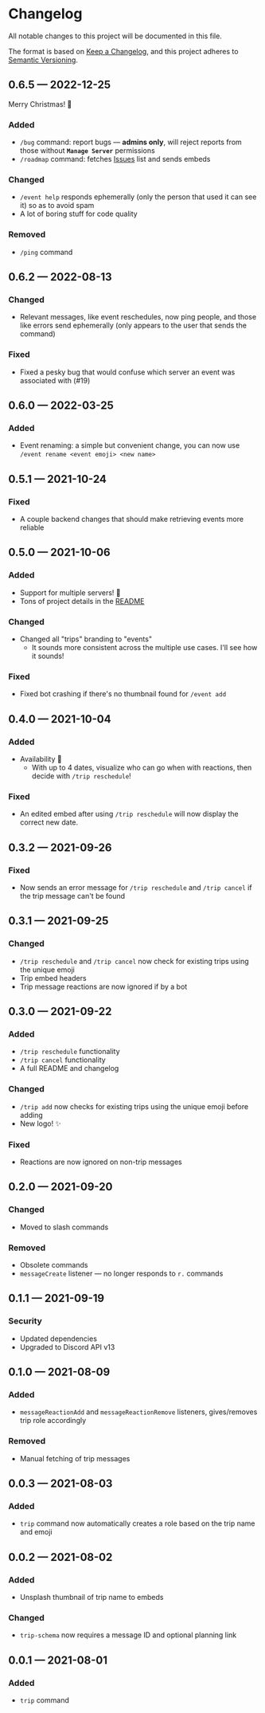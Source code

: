 # Changelog

All notable changes to this project will be documented in this file.

The format is based on [Keep a Changelog](https://keepachangelog.com/en/1.1.0/),
and this project adheres to [Semantic Versioning](https://semver.org/spec/v2.0.0.html).

## 0.6.5 — 2022-12-25

Merry Christmas! 🎄

### Added

- `/bug` command: report bugs — **admins only**, will reject reports from those without **`Manage Server`** permissions
- `/roadmap` command: fetches [Issues](https://github.com/edwardshturman/register-bot/issues) list and sends embeds

### Changed

- `/event help` responds ephemerally (only the person that used it can see it) so as to avoid spam
- A lot of boring stuff for code quality

### Removed

- `/ping` command

## 0.6.2 — 2022-08-13

### Changed

- Relevant messages, like event reschedules, now ping people, and those like errors send ephemerally (only appears to the user that sends the command)

### Fixed

- Fixed a pesky bug that would confuse which server an event was associated with (#19)

## 0.6.0 — 2022-03-25

### Added

- Event renaming: a simple but convenient change, you can now use `/event rename <event emoji> <new name>`

## 0.5.1 — 2021-10-24

### Fixed

- A couple backend changes that should make retrieving events more reliable

## 0.5.0 — 2021-10-06

### Added

- Support for multiple servers! 🎉
- Tons of project details in the [README](https://github.com/edwardshturman/register-bot/#readme)

### Changed

- Changed all "trips" branding to "events"
  - It sounds more consistent across the multiple use cases. I'll see how it sounds!

### Fixed

- Fixed bot crashing if there's no thumbnail found for `/event add`

## 0.4.0 — 2021-10-04

### Added

- Availability 🌟
  - With up to 4 dates, visualize who can go when with reactions, then decide with `/trip reschedule`!

### Fixed

- An edited embed after using `/trip reschedule` will now display the correct new date.

## 0.3.2 — 2021-09-26

### Fixed

- Now sends an error message for `/trip reschedule` and `/trip cancel` if the trip message can't be found

## 0.3.1 — 2021-09-25

### Changed

- `/trip reschedule` and `/trip cancel` now check for existing trips using the unique emoji
- Trip embed headers
- Trip message reactions are now ignored if by a bot

## 0.3.0 — 2021-09-22

### Added

- `/trip reschedule` functionality
- `/trip cancel` functionality
- A full README and changelog

### Changed

- `/trip add` now checks for existing trips using the unique emoji before adding
- New logo! ✨

### Fixed

- Reactions are now ignored on non-trip messages

## 0.2.0 — 2021-09-20

### Changed

- Moved to slash commands

### Removed

- Obsolete commands
- `messageCreate` listener — no longer responds to `r.` commands

## 0.1.1 — 2021-09-19

### Security

- Updated dependencies
- Upgraded to Discord API v13

## 0.1.0 — 2021-08-09

### Added

- `messageReactionAdd` and `messageReactionRemove` listeners, gives/removes trip role accordingly

### Removed

- Manual fetching of trip messages

## 0.0.3 — 2021-08-03

### Added

- `trip` command now automatically creates a role based on the trip name and emoji

## 0.0.2 — 2021-08-02

### Added

- Unsplash thumbnail of trip name to embeds

### Changed

- `trip-schema` now requires a message ID and optional planning link

## 0.0.1 — 2021-08-01

### Added

- `trip` command

